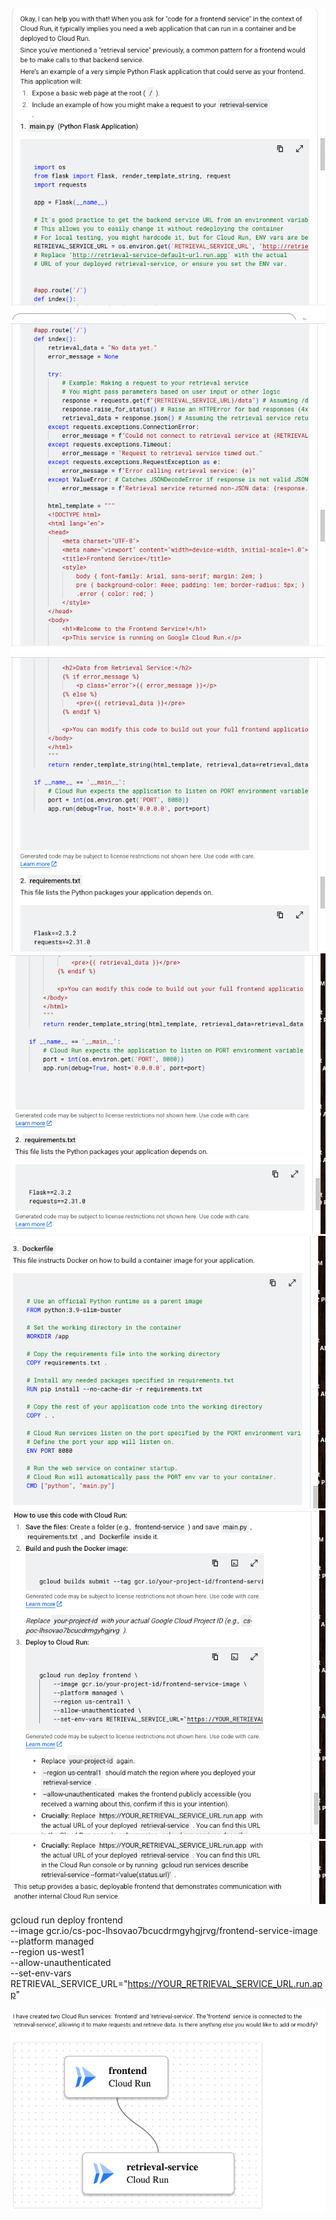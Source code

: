 ![alt text](image.png)
![alt text](image-2.png)
![alt text](image-3.png)
![alt text](image-4.png)
![alt text](image-5.png)
![alt text](image-6.png)
![alt text](image-7.png)

gcloud run deploy frontend \
    --image gcr.io/cs-poc-lhsovao7bcucdrmgyhgjrvg/frontend-service-image \
    --platform managed \
    --region us-west1 \
    --allow-unauthenticated \
    --set-env-vars RETRIEVAL_SERVICE_URL="https://YOUR_RETRIEVAL_SERVICE_URL.run.app"

![alt text](image-8.png)
